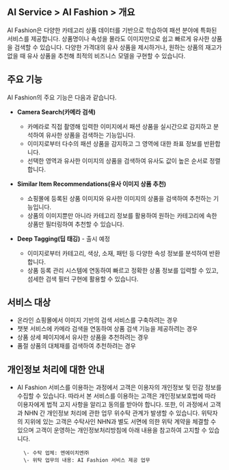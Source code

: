 ## AI Service > AI Fashion > 개요

AI Fashion은 다양한 카테고리 상품 데이터를 기반으로 학습하여 패션 분야에 특화된 서비스를 제공합니다.
상품명이나 속성을 몰라도 이미지만으로 쉽고 빠르게 유사한 상품을 검색할 수 있습니다.
다양한 가격대의 유사 상품을 제시하거나, 원하는 상품의 재고가 없을 때 유사 상품을 추천해 최적의 비즈니스 모델을 구현할 수 있습니다.

## 주요 기능

AI Fashion의 주요 기능은 다음과 같습니다.

* **Camera Search(카메라 검색)**
    * 카메라로 직접 촬영해 입력한 이미지에서 패션 상품을 실시간으로 감지하고 분석하여 유사한 상품을 검색하는 기능입니다.
    * 이미지로부터 다수의 패션 상품을 감지하고 그 영역에 대한 좌표 정보를 반환합니다.
    * 선택한 영역과 유사한 이미지의 상품을 검색하여 유사도 값이 높은 순서로 정렬합니다.

* **Similar Item Recommendations(유사 이미지 상품 추천)**
    * 쇼핑몰에 등록된 상품 이미지와 유사한 이미지의 상품을 검색하여 추천하는 기능입니다.
    * 상품의 이미지뿐만 아니라 카테고리 정보를 활용하여 원하는 카테고리에 속한 상품만 필터링하여 추천할 수 있습니다.

* **Deep Tagging(딥 태깅)** - 출시 예정
    * 이미지로부터 카테고리, 색상, 소재, 패턴 등 다양한 속성 정보를 분석하여 반환합니다.
    * 상품 등록 관리 시스템에 연동하여 빠르고 정확한 상품 정보를 입력할 수 있고, 섬세한 검색 필터 구현에 활용할 수 있습니다.

## 서비스 대상

* 온라인 쇼핑몰에서 이미지 기반의 검색 서비스를 구축하려는 경우
* 챗봇 서비스에 카메라 검색을 연동하여 상품 검색 기능을 제공하려는 경우
* 상품 상세 페이지에서 유사한 상품을 추천하려는 경우
* 품절 상품의 대체재를 검색하여 추천하려는 경우

## 개인정보 처리에 대한 안내

- AI Fashion 서비스를 이용하는 과정에서 고객은 이용자의 개인정보 및 민감 정보를 수집할 수 있습니다. 따라서 본 서비스를 이용하는 고객은 개인정보보호법에 따라 이용자에게 법적 고지 사항을 알리고 동의를 받아야 합니다. 또한, 이 과정에서 고객과 NHN 간 개인정보 처리에 관한 업무 위수탁 관계가 발생할 수 있습니다. 위탁자의 지위에 있는 고객은 수탁사인 NHN과 별도 서면에 의한 위탁 계약을 체결할 수 있으며 고객이 운영하는 개인정보처리방침에 아래 내용을 참고하여 고지할 수 있습니다.

        \- 수탁 업체: 엔에이치엔㈜
        \- 위탁 업무의 내용: AI Fashion 서비스 제공 업무
